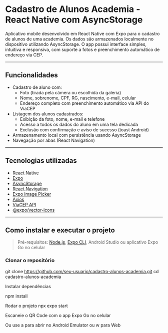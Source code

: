 # Cadastro de Alunos Academia - React Native com AsyncStorage

Aplicativo mobile desenvolvido em React Native com Expo para o cadastro de alunos de uma academia. Os dados são armazenados localmente no dispositivo utilizando AsyncStorage. O app possui interface simples, intuitiva e responsiva, com suporte a fotos e preenchimento automático de endereço via CEP.

---

## Funcionalidades

- Cadastro de aluno com:
  - Foto (tirada pela câmera ou escolhida da galeria)
  - Nome, sobrenome, CPF, RG, nascimento, e-mail, celular
  - Endereço completo com preenchimento automático via API do ViaCEP
- Listagem dos alunos cadastrados:
  - Exibição da foto, nome, e-mail e telefone
  - Acesso a todos os dados do aluno em uma tela dedicada
  - Exclusão com confirmação e aviso de sucesso (toast Android)
- Armazenamento local com persistência usando AsyncStorage
- Navegação por abas (React Navigation)

---

## Tecnologias utilizadas

- [React Native](https://reactnative.dev/)
- [Expo](https://expo.dev/)
- [AsyncStorage](https://github.com/react-native-async-storage/async-storage)
- [React Navigation](https://reactnavigation.org/)
- [Expo Image Picker](https://docs.expo.dev/versions/latest/sdk/imagepicker/)
- [Axios](https://axios-http.com/)
- [ViaCEP API](https://viacep.com.br/)
- [@expo/vector-icons](https://docs.expo.dev/guides/icons/)

---

## Como instalar e executar o projeto

> Pré-requisitos: [Node.js](https://nodejs.org/), [Expo CLI](https://docs.expo.dev/get-started/installation/), Android Studio ou aplicativo Expo Go no celular

### Clonar o repositório

git clone https://github.com/seu-usuario/cadastro-alunos-academia.git
cd cadastro-alunos-academia

Instalar dependências

npm install

Rodar o projeto
npx expo start

Escaneie o QR Code com o app Expo Go no celular

Ou use a para abrir no Android Emulator ou w para Web

